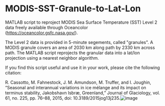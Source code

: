 # MODIS-SST-Granule-to-Lat-Lon

MATLAB script to reproject MODIS Sea Surface Temperature (SST) Level 2 data freely available through Oceancolor (https://oceancolor.gsfc.nasa.gov/). 

The Level 2 data is provided in 5-minute segements, called "granules". A MODIS granule covers an area of 2030 km along path by 2330 km across path.  The MATLAB script reprojects the granular data into a lat/lon projection using a nearest neighbor algorithm. 

If you find this script useful and use it in your work, please cite the following citation:

R. Cassotto, M. Fahnestock, J. M. Amundson, M. Truffer, and I. Joughin, “Seasonal and interannual variations in ice mélange and its impact on terminus stability, Jakobshavn Isbræ, Greenland,” Journal of Glaciology, vol. 61, no. 225, pp. 76–88, 2015, doi: 10.3189/2015jog13j235.![image](https://github.com/user-attachments/assets/e18d8987-d3a3-4492-9c5c-cc1900aecc9d)
